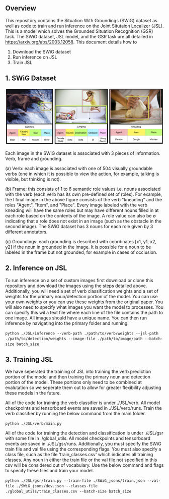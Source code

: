  ## Overview

This repository contains the Situation With Groundings (SWiG) dataset as
 well as code to train and run inference on the Joint Situtaion Localizer (JSL).
 This is a model which solves the Grounded Situation Recognition (GSR) task. The SWiG
 dataset, JSL model, and the GSR task are all detailed in https://arxiv.org/abs/2003.12058.
 This document details how to
 1. Download the SWiG dataset
 2. Run inference on JSL
 3. Train JSL
 
 
 ## 1. SWiG Dataset
 
 ![alt text](./images/banner.png)
  
  
  Each image in the SWiG dataset is associated with 3 pieces of information. Verb, frame and grounding.
  
  (a) Verb:
each image is associated with one of 504 visually groundable verbs (one
in which it is possible to view the action, for example, talking is visible, but
thinking is not). 

(b) Frame: this consists of 1 to 6 semantic role values i.e. nouns
associated with the verb (each verb has its own pre-defined set of roles). For example, the l
final image in the above figure consists of the verb "kneading" and the roles "Agent", "Item", 
and "Place".
Every image labeled with the verb kneading will have the same roles but may have
different nouns filled in at each role based on the contents of the image. A role
value can also be ∅ indicating that a role does not exist in an image (such as the 
obstacle in the second image). The SWiG dataset has 3 nouns for each role given by 3 different annotators.


(c) Groundings: each grounding is described with coordinates [x1, y1, x2, y2] if
the noun in grounded in the image. It is possible for a noun to be labeled in the
frame but not grounded, for example in cases of occlusion.

 
 
  ## 2. Inference on  JSL
  
  To run inference on a set of custom images first download or clone this repository and download the 
  images using the steps detailed above. Additionally, you will need a set of verb classification weights and a
  set of weights for the primary noun/detection portion of the model. You can use your own weights or you can
 use these weights from the original paper. You will also need to specify what images you want the model
 to processes. You can specify this wil a text file where each line of the file contains the path to one 
 image. All images should have a unique name. You can then run inference by navigating into the primary folder and running:
 
 ```python ./JSL/inference --verb-path ./path/to/verb/weights --jsl-path ./path/to/detection/weights --image-file ./path/to/image/path --batch-size batch_size```
 
  
  
   ## 3. Training JSL
   
   We have seperated the training of JSL into training the verb prediction portion of the model and then training the 
   primary noun and detection portion of the model. These portions only need to be combined at evalutation so we seperate them out
   to allow for greater flexibility adjusting these models in the future.  
   
   All of the code for training the verb classifier is under ./JSL/verb. All model checkpoints and tensorboard events are saved in ./JSL/verb/runs. 
   Train the verb classifier by running the below command from the main folder.
   
   ```python ./JSL/verb/main.py```
   
   
   All of the code for training the detection and classification is under ./JSL/gsr with some file in ./global_utils. All model checkpoints and tensorboard events are saved in ./JSL/gsr/runs. 
   Additionally, you must specify the SWiG train file and val file using the corresponding flags. You must also specify a class file, such as the file 'train_classes.csv' which indicates all training
   classes. Any noun in either the train file or the val file not specified in this csv will be considered out of vocabulary. Use the below command and flags to specify these files
   and train your model.
   
   ```python ./JSL/gsr/train.py --train-file ./SWiG_jsons/train.json --val-file ./SWiG_jsons/dev.json --classes-file ./global_utils/train_classes.csv --batch-size batch_size```
 
